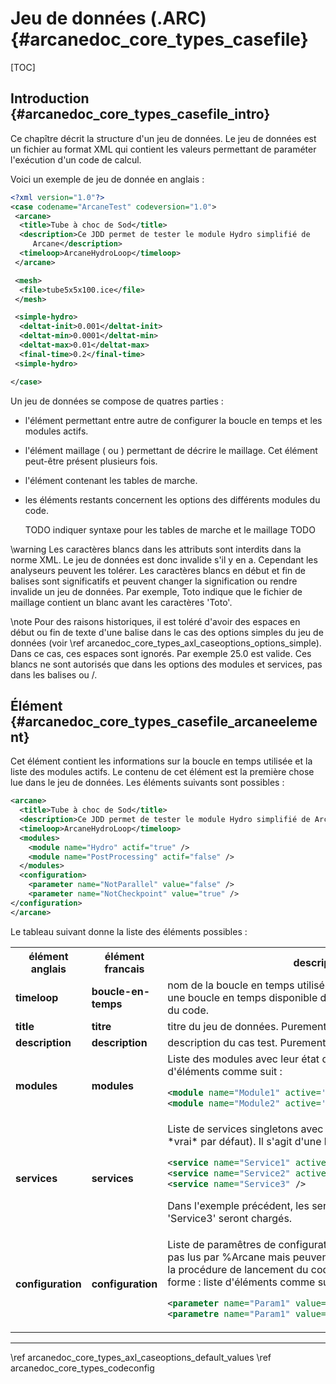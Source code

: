 ﻿# Jeu de données (.ARC) {#arcanedoc_core_types_casefile}

[TOC]

## Introduction {#arcanedoc_core_types_casefile_intro}

Ce chapître décrit la structure d'un jeu de données. Le jeu de
données est un fichier au format XML qui contient les valeurs
permettant de paraméter l'exécution d'un code de calcul.

Voici un exemple de jeu de donnée en anglais :

```xml
<?xml version="1.0"?>
<case codename="ArcaneTest" codeversion="1.0">
 <arcane>
  <title>Tube à choc de Sod</title>
  <description>Ce JDD permet de tester le module Hydro simplifié de
     Arcane</description>
  <timeloop>ArcaneHydroLoop</timeloop>
 </arcane>

 <mesh>
  <file>tube5x5x100.ice</file>
 </mesh>

 <simple-hydro>
  <deltat-init>0.001</deltat-init>
  <deltat-min>0.0001</deltat-min>
  <deltat-max>0.01</deltat-max>
  <final-time>0.2</final-time>
 <simple-hydro>

</case>
```

Un jeu de données se compose de quatres parties :
- l'élément <arcane> permettant entre autre de configurer la boucle
  en temps et les modules actifs.
- l'élément maillage (<mesh> ou <maillage>) permettant de décrire le
  maillage. Cet élément peut-être présent plusieurs fois.
- l'élément contenant les tables de marche.
- les éléments restants concernent les options des différents
  modules du code.

  TODO indiquer syntaxe pour les tables de marche et le maillage TODO

\warning Les caractères blancs dans les attributs sont interdits dans
la norme XML. Le jeu de données est donc invalide s'il y en
a. Cependant les analyseurs peuvent les tolérer. Les caractères
blancs en début et fin de balises sont
significatifs et peuvent changer la signification ou rendre invalide
un jeu de données. Par exemple, <file> Toto</file> indique que le
fichier de maillage contient un blanc avant les caractères 'Toto'.

\note Pour des raisons historiques, il est toléré d'avoir des
espaces en début ou fin de texte d'une balise dans le cas des
options simples du jeu de données (voir \ref
arcanedoc_core_types_axl_caseoptions_options_simple). Dans ce cas, ces espaces sont
ignorés. Par exemple <deltat>  25.0  </deltat> est valide. Ces
blancs ne sont autorisés que dans les options des modules et
services, pas dans les balises <arcane> ou <maillage>/<mesh>.

## Élément <arcane> {#arcanedoc_core_types_casefile_arcaneelement}

Cet élément contient les informations sur la boucle en temps
utilisée et la liste des modules actifs. Le contenu de cet élément
est la première chose lue dans le jeu de données. Les éléments
suivants sont possibles :

```xml
<arcane>
  <title>Tube à choc de Sod</title>
  <description>Ce JDD permet de tester le module Hydro simplifié de Arcane</description>
  <timeloop>ArcaneHydroLoop</timeloop>
  <modules>
    <module name="Hydro" actif="true" />
    <module name="PostProcessing" actif="false" />
  </modules>
  <configuration>
    <parameter name="NotParallel" value="false" />
    <parameter name="NotCheckpoint" value="true" />
</configuration>
</arcane>
```

Le tableau suivant donne la liste des éléments possibles :

<table>
<tr>
<th>élément anglais</th>
<th>élément francais</th>
<th>description</th>
</tr>
<tr>

<td><b>timeloop</b></td>
<td><b>boucle-en-temps</b></td>
<td> nom de la boucle en temps utilisée. Ce nom doit correspondre à
une boucle en temps disponible dans le fichier de configuration du code.
</td>
</tr>

<tr>
<td><b>title</b></td>
<td><b>titre</b></td>
<td> titre du jeu de données. Purement informatif.
</td>
</tr>

<tr>
<td><b>description</b></td>
<td><b>description</b></td>
<td> description du cas test. Purement informatif.
</td>
</tr>

<tr>
<td><b>modules</b></td>
<td><b>modules</b></td>
<td> Liste des modules avec leur état d'activation. Il s'agit d'une
liste d'éléments <module> comme suit :

```xml
<module name="Module1" active='true' />
<module name="Module2" active='false' />
```
</td>
</tr>

<tr>
<td><b>services</b></td>
<td><b>services</b></td>
<td> Liste de services singletons avec leur état d'activation (qui vaut *vrai* par défaut). Il s'agit d'une
liste d'éléments <service> comme suit :

```xml
<service name="Service1" active='true' />
<service name="Service2" active='false' />
<service name="Service3" />
```
Dans l'exemple précédent, les services de nom 'Service1' et 'Service3' seront chargés.
</td>
</tr>

<tr>
<td><b>configuration</b></td>
<td><b>configuration</b></td>
<td> Liste de paramêtres de configuration. Ces paramêtres ne sont pas
lus par %Arcane mais peuvent être utilisés par exemple par la procédure
de lancement du code. Chaque paramêtre est de la forme :
liste d'éléments <module> comme suit :

```xml
<parameter name="Param1" value='value1' /> <!-- Anglais -->
<parametre name="Param1" value='value1' /> <!-- Francais -->
```
</td>
</tr>
</table>

____

<div class="section_buttons">
<span class="back_section_button">
\ref arcanedoc_core_types_axl_caseoptions_default_values
</span>
<span class="next_section_button">
\ref arcanedoc_core_types_codeconfig
</span>
</div>
